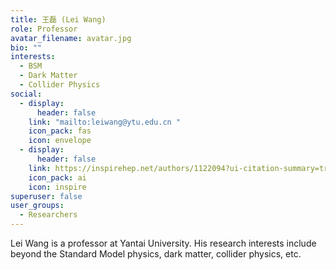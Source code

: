 ```yaml
---
title: 王磊 (Lei Wang)
role: Professor
avatar_filename: avatar.jpg
bio: ""
interests:
  - BSM
  - Dark Matter
  - Collider Physics
social:
  - display:
      header: false
    link: "mailto:leiwang@ytu.edu.cn "
    icon_pack: fas
    icon: envelope
  - display:
      header: false
    link: https://inspirehep.net/authors/1122094?ui-citation-summary=true
    icon_pack: ai
    icon: inspire
superuser: false
user_groups:
  - Researchers
---
```

Lei Wang is a professor at Yantai University. His research interests include beyond the Standard Model physics, dark matter, collider physics, etc.